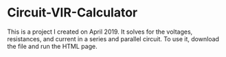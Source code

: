 # Circuit-VIR-Calculator

This is a project I created on April 2019. It solves for the voltages, resistances, and current in a series and parallel circuit.
To use it, download the file and run the HTML page.
